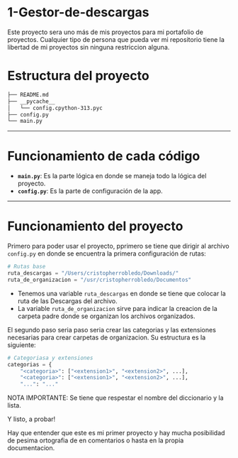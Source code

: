 # 1-Gestor-de-descargas
Este proyecto sera uno más de mis proyectos para mi portafolio de proyectos. Cualquier tipo de persona que pueda ver mi repositorio tiene la libertad de mi proyectos
sin ninguna restriccion alguna.

# Estructura del proyecto
``` bash
├── README.md
├── __pycache__
│   └── config.cpython-313.pyc
├── config.py
└── main.py
```
---
# Funcionamiento de cada código
- **`main.py`**: Es la parte lógica en donde se maneja todo la lógica del proyecto.
- **`config.py`**: Es la parte de configuración de la app.
---
# Funcionamiento del proyecto
Primero para poder usar el proyecto, pprimero se tiene que dirigir al archivo `config.py` en donde se encuentra la primera configuración de rutas:
```python
# Rutas base
ruta_descargas = "/Users/cristopherrobledo/Downloads/"
ruta_de_organizacion = "/usr/cristopherrobledo/Documentos"
```
- Tenemos una variable `ruta_descargas` en donde se tiene que colocar la ruta de las Descargas del archivo.
- La variable `ruta_de_organizacion` sirve para indicar la creacion de la carpeta padre donde se organizan los archivos organizados.

El segundo paso seria paso seria crear las categorias y las extensiones necesarias para crear carpetas de organizacion.
Su estructura es la siguiente:
```python
# Categoriasa y extensiones
categorias = {
    "<categoria>": ["<extension1>", "<extension2>", ...],
    "<categoria>": ["<extension1>", "<extension2>", ...], 
    "...": "..."
```
NOTA IMPORTANTE: Se tiene que respestar el nombre del diccionario y la lista.

Y listo, a probar!

Hay que entender que este es mi primer proyecto y hay mucha posibilidad de pesima ortografia de en comentarios o hasta en la propia documentacion.
